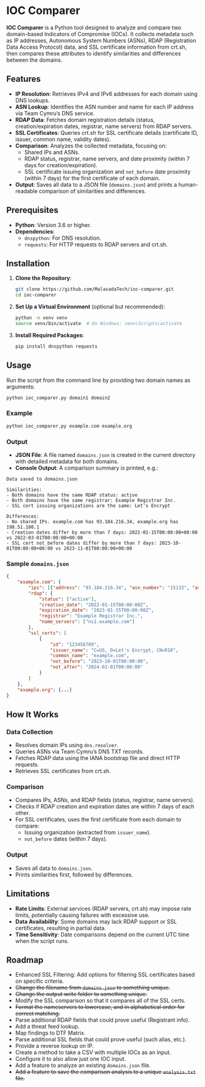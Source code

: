 # IOC Comparer

**IOC Comparer** is a Python tool designed to analyze and compare two domain-based Indicators of Compromise (IOCs). It collects metadata such as IP addresses, Autonomous System Numbers (ASNs), RDAP (Registration Data Access Protocol) data, and SSL certificate information from crt.sh, then compares these attributes to identify similarities and differences between the domains.

## Features

- **IP Resolution**: Retrieves IPv4 and IPv6 addresses for each domain using DNS lookups.
- **ASN Lookup**: Identifies the ASN number and name for each IP address via Team Cymru’s DNS service.
- **RDAP Data**: Fetches domain registration details (status, creation/expiration dates, registrar, name servers) from RDAP servers.
- **SSL Certificates**: Queries crt.sh for SSL certificate details (certificate ID, issuer, common name, validity dates).
- **Comparison**: Analyzes the collected metadata, focusing on:
  - Shared IPs and ASNs.
  - RDAP status, registrar, name servers, and date proximity (within 7 days for creation/expiration).
  - SSL certificate issuing organization and `not_before` date proximity (within 7 days) for the first certificate of each domain.
- **Output**: Saves all data to a JSON file (`domains.json`) and prints a human-readable comparison of similarities and differences.

## Prerequisites

- **Python**: Version 3.6 or higher.
- **Dependencies**:
  - `dnspython`: For DNS resolution.
  - `requests`: For HTTP requests to RDAP servers and crt.sh.

## Installation

1. **Clone the Repository**:
   ```bash
   git clone https://github.com/MalasadaTech/ioc-comparer.git
   cd ioc-comparer
   ```

2. **Set Up a Virtual Environment** (optional but recommended):
   ```bash
   python -m venv venv
   source venv/bin/activate  # On Windows: venv\Scripts\activate
   ```

3. **Install Required Packages**:
   ```bash
   pip install dnspython requests
   ```

## Usage

Run the script from the command line by providing two domain names as arguments:

```bash
python ioc_comparer.py domain1 domain2
```

### Example

```bash
python ioc_comparer.py example.com example.org
```

### Output

- **JSON File**: A file named `domains.json` is created in the current directory with detailed metadata for both domains.
- **Console Output**: A comparison summary is printed, e.g.:

```
Data saved to domains.json

Similarities:
- Both domains have the same RDAP status: active
- Both domains have the same registrar: Example Registrar Inc.
- SSL cert issuing organizations are the same: Let's Encrypt

Differences:
- No shared IPs. example.com has 93.184.216.34, example.org has 198.51.100.1
- Creation dates differ by more than 7 days: 2022-01-15T00:00:00+00:00 vs 2022-03-01T00:00:00+00:00
- SSL cert not_before dates differ by more than 7 days: 2023-10-01T00:00:00+00:00 vs 2023-11-01T00:00:00+00:00
```

### Sample `domains.json`

```json
{
    "example.com": {
        "ips": [{"address": "93.184.216.34", "asn_number": "15133", "asn_name": "EDGECAST"}],
        "rdap": {
            "status": ["active"],
            "creation_date": "2022-01-15T00:00:00Z",
            "expiration_date": "2023-01-15T00:00:00Z",
            "registrar": "Example Registrar Inc.",
            "name_servers": ["ns1.example.com"]
        },
        "ssl_certs": [
            {
                "id": "123456789",
                "issuer_name": "C=US, O=Let's Encrypt, CN=R10",
                "common_name": "example.com",
                "not_before": "2023-10-01T00:00:00",
                "not_after": "2024-01-01T00:00:00"
            }
        ]
    },
    "example.org": {...}
}
```

## How It Works

### Data Collection

- Resolves domain IPs using `dns.resolver`.
- Queries ASNs via Team Cymru’s DNS TXT records.
- Fetches RDAP data using the IANA bootstrap file and direct HTTP requests.
- Retrieves SSL certificates from crt.sh.

### Comparison

- Compares IPs, ASNs, and RDAP fields (status, registrar, name servers).
- Checks if RDAP creation and expiration dates are within 7 days of each other.
- For SSL certificates, uses the first certificate from each domain to compare:
  - Issuing organization (extracted from `issuer_name`).
  - `not_before` dates (within 7 days).

### Output

- Saves all data to `domains.json`.
- Prints similarities first, followed by differences.

## Limitations

- **Rate Limits**: External services (RDAP servers, crt.sh) may impose rate limits, potentially causing failures with excessive use.
- **Data Availability**: Some domains may lack RDAP support or SSL certificates, resulting in partial data.
- **Time Sensitivity**: Date comparisons depend on the current UTC time when the script runs.

## Roadmap

- Enhanced SSL Filtering: Add options for filtering SSL certificates based on specific criteria.
- ~~Change the filename from `domains.json` to something unique.~~
- ~~Change the output write folder to something unique.~~
- Modify the SSL comparison so that it compares all of the SSL certs.
- ~~Format the nameservers to lowercase, and in alphabetical order for correct matching.~~
- Parse additional RDAP fields that could prove useful (Registrant info).
- Add a threat feed lookup.
- Map findings to DTF Matrix.
- Parse additional SSL fields that could prove useful (such alias, etc.).
- Provide a reverse lookup on IP.
- Create a method to take a CSV with multiple IOCs as an input.
- Configure it to also allow just one IOC input.
- Add a feature to analyze an existing `domains.json` file.
- ~~Add a feature to save the comparison analysis to a unique `analysis.txt` file.~~


